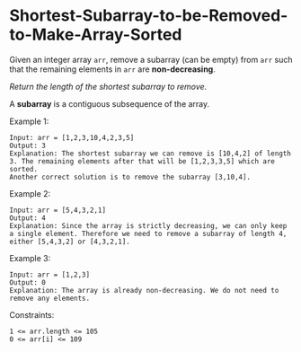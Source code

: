# Shortest-Subarray-to-be-Removed-to-Make-Array-Sorted

Given an integer array `arr`, remove a subarray (can be empty) from `arr` such that the remaining elements in `arr` are **non-decreasing**.

_Return the length of the shortest subarray to remove._

A **subarray** is a contiguous subsequence of the array.

 

Example 1:
```
Input: arr = [1,2,3,10,4,2,3,5]
Output: 3
Explanation: The shortest subarray we can remove is [10,4,2] of length 3. The remaining elements after that will be [1,2,3,3,5] which are sorted.
Another correct solution is to remove the subarray [3,10,4].
```
Example 2:
```
Input: arr = [5,4,3,2,1]
Output: 4
Explanation: Since the array is strictly decreasing, we can only keep a single element. Therefore we need to remove a subarray of length 4, either [5,4,3,2] or [4,3,2,1].
```
Example 3:
```
Input: arr = [1,2,3]
Output: 0
Explanation: The array is already non-decreasing. We do not need to remove any elements.
``` 

Constraints:
```
1 <= arr.length <= 105
0 <= arr[i] <= 109
```
